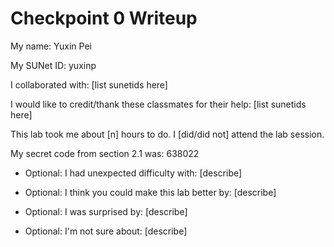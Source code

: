 Checkpoint 0 Writeup
====================

My name: Yuxin Pei

My SUNet ID: yuxinp

I collaborated with: [list sunetids here]

I would like to credit/thank these classmates for their help: [list sunetids here]

This lab took me about [n] hours to do. I [did/did not] attend the lab session.

My secret code from section 2.1 was: 638022

- Optional: I had unexpected difficulty with: [describe]

- Optional: I think you could make this lab better by: [describe]

- Optional: I was surprised by: [describe]

- Optional: I'm not sure about: [describe]

